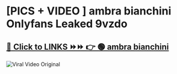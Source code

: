 
 # [PICS + VIDEO ] ambra bianchini Onlyfans Leaked 9vzdo

## <h2><a href="https://clipsfans.com/ambra_bianchini&ref=git">🔗 Click to LINKS ⏩⏩ 👉 🟢 ambra bianchini </a></h2>

<a href="https://clipsfans.com/ambra_bianchini&ref=git" rel="nofollow" data-target="animated-image.originalLink"><img src="https://i.ibb.co.com/xMMVF88/686577567.gif" alt="Viral Video Original" style="max-width: 100%; display: inline-block;" data-target="animated-image.originalImage"></a>

